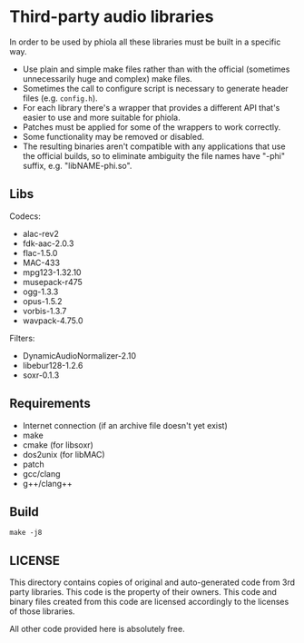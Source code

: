 # Third-party audio libraries

In order to be used by phiola all these libraries must be built in a specific way.

* Use plain and simple make files rather than with the official (sometimes unnecessarily huge and complex) make files.
* Sometimes the call to configure script is necessary to generate header files (e.g. `config.h`).
* For each library there's a wrapper that provides a different API that's easier to use and more suitable for phiola.
* Patches must be applied for some of the wrappers to work correctly.
* Some functionality may be removed or disabled.
* The resulting binaries aren't compatible with any applications that use the official builds, so to eliminate ambiguity the file names have "-phi" suffix, e.g. "libNAME-phi.so".

## Libs

Codecs:

* alac-rev2
* fdk-aac-2.0.3
* flac-1.5.0
* MAC-433
* mpg123-1.32.10
* musepack-r475
* ogg-1.3.3
* opus-1.5.2
* vorbis-1.3.7
* wavpack-4.75.0

Filters:

* DynamicAudioNormalizer-2.10
* libebur128-1.2.6
* soxr-0.1.3


## Requirements

* Internet connection (if an archive file doesn't yet exist)
* make
* cmake (for libsoxr)
* dos2unix (for libMAC)
* patch
* gcc/clang
* g++/clang++


## Build

	make -j8


## LICENSE

This directory contains copies of original and auto-generated code from 3rd party libraries.  This code is the property of their owners.  This code and binary files created from this code are licensed accordingly to the licenses of those libraries.

All other code provided here is absolutely free.

